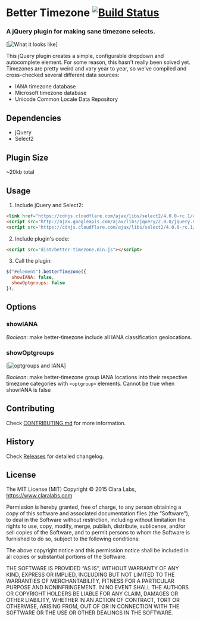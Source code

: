 # Better Timezone [![Build Status](https://secure.travis-ci.org/clara-labs/better-timezone.svg?branch=master)](https://travis-ci.org/clara-labs/better-timezone)
### A jQuery plugin for making sane timezone selects.

[![What it looks like](https://cloud.githubusercontent.com/assets/546651/6496717/c345636e-c28b-11e4-9ac9-1ae6a23f6a68.png)]

This jQuery plugin creates a simple, configurable dropdown and autocomplete element. For some reason, this hasn't really been solved yet. Timezones are pretty weird and vary year to year, so we've compiled and cross-checked several different data sources:

* IANA timezone database
* Microsoft timezone database
* Unicode Common Locale Data Repository

## Dependencies

* jQuery
* Select2

## Plugin Size

~20kb total

## Usage

1. Include jQuery and Select2:

  ```html
  <link href="https://cdnjs.cloudflare.com/ajax/libs/select2/4.0.0-rc.1/css/select2.min.css" rel="stylesheet" />
  <script src="http://ajax.googleapis.com/ajax/libs/jquery/2.0.0/jquery.min.js"></script>
  <script src="https://cdnjs.cloudflare.com/ajax/libs/select2/4.0.0-rc.1/js/select2.full.min.js"></script>
  ```

2. Include plugin's code:

  ```html
  <script src="dist/better-timezone.min.js"></script>
  ```

3. Call the plugin:

  ```javascript
  $("#element").betterTimezone({
    showIANA: false,
    showOptgroups: false
  });
  ```

## Options

### showIANA

*Boolean*: make better-timezone include all IANA classification geolocations.

### showOptgroups

[![optgroups and IANA](https://cloud.githubusercontent.com/assets/546651/6496719/c35b203c-c28b-11e4-98a1-69bd939b4309.png)]

*Boolean*: make better-timezone group IANA locations into their respective timezone categories with `<optgroup>` elements. Cannot be true when showIANA is false

## Contributing

Check [CONTRIBUTING.md](https://github.com/clara-labs/better-timezone/blob/master/CONTRIBUTING.md) for more information.

## History

Check [Releases](https://github.com/clara-labs/better-timezone/releases) for detailed changelog.

## License

The MIT License (MIT)
Copyright © 2015 Clara Labs, https://www.claralabs.com

Permission is hereby granted, free of charge, to any person obtaining a copy of this software and associated documentation files (the “Software”), to deal in the Software without restriction, including without limitation the rights to use, copy, modify, merge, publish, distribute, sublicense, and/or sell copies of the Software, and to permit persons to whom the Software is furnished to do so, subject to the following conditions:

The above copyright notice and this permission notice shall be included in all copies or substantial portions of the Software.

THE SOFTWARE IS PROVIDED “AS IS”, WITHOUT WARRANTY OF ANY KIND, EXPRESS OR IMPLIED, INCLUDING BUT NOT LIMITED TO THE WARRANTIES OF MERCHANTABILITY, FITNESS FOR A PARTICULAR PURPOSE AND NONINFRINGEMENT. IN NO EVENT SHALL THE AUTHORS OR COPYRIGHT HOLDERS BE LIABLE FOR ANY CLAIM, DAMAGES OR OTHER LIABILITY, WHETHER IN AN ACTION OF CONTRACT, TORT OR OTHERWISE, ARISING FROM, OUT OF OR IN CONNECTION WITH THE SOFTWARE OR THE USE OR OTHER DEALINGS IN THE SOFTWARE.
